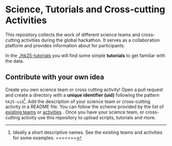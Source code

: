 # Science, Tutorials and Cross-cutting Activities

This repository collects the work of different science teams  and cross-cutting activities during the global hackathon. It serves as a collaboration platform and provides information about for participants.

In the [./hk25-tutorials](https://github.com/digital-earths-global-hackathon/hk25-teams/blob/main/hk25-tutorials) you will find some simple **tutorials** to get familiar with the data.

## Contribute with your own idea

Create you own science team or cross cutting activity! Open a pull request and create a directory with a  **unique identifier (uid)** following the pattern `hk25-uid`[^1]. Add the description of your science team or cross-cutting activity in a README file. You can follow the scheme provided by the list of [existing teams](https://digital-earths-global-hackathon.github.io/hk25/scienceteams/) or [activities](https://digital-earths-global-hackathon.github.io/hk25/crosscutting/) . Once you have your science team, or cross-cutting activity use this repository to upload scripts, tutorials and more.

[^1]: Ideally a short descriptive names.  See the existing teams and activities for some examples.
=======

